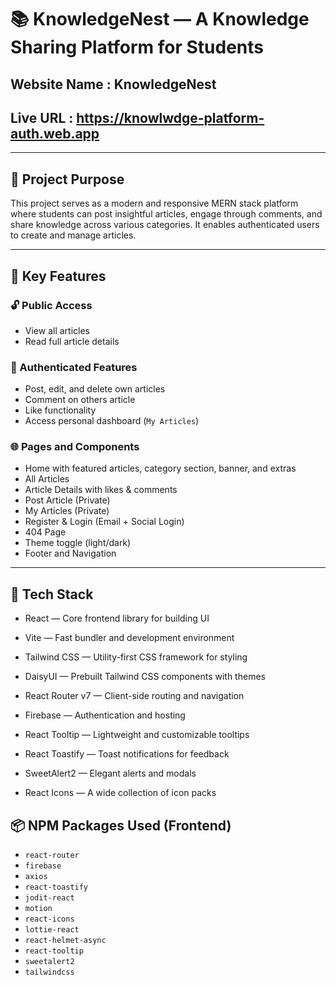 # 📚 KnowledgeNest — A Knowledge Sharing Platform for Students


## Website Name : KnowledgeNest
## Live URL : https://knowlwdge-platform-auth.web.app

---

## 🎯 Project Purpose

This project serves as a modern and responsive MERN stack platform where students can post insightful articles, engage through comments, and share knowledge across various categories. It enables authenticated users to create and manage articles.

---

## 🚀 Key Features

### 🔓 Public Access
- View all articles
- Read full article details

### 🔐 Authenticated Features
- Post, edit, and delete own articles
- Comment on others article
- Like functionality
- Access personal dashboard (`My Articles`)

### 🌐 Pages and Components
- Home with featured articles, category section, banner, and extras
- All Articles
- Article Details with likes & comments
- Post Article (Private)
- My Articles (Private)
- Register & Login (Email + Social Login)
- 404 Page
- Theme toggle (light/dark)
- Footer and Navigation

---


## 🧱 Tech Stack

- React — Core frontend library for building UI

- Vite — Fast bundler and development environment

- Tailwind CSS — Utility-first CSS framework for styling

- DaisyUI — Prebuilt Tailwind CSS components with themes

- React Router v7 — Client-side routing and navigation

- Firebase — Authentication and hosting

- React Tooltip — Lightweight and customizable tooltips

- React Toastify — Toast notifications for feedback

- SweetAlert2 — Elegant alerts and modals

- React Icons — A wide collection of icon packs



## 📦 NPM Packages Used (Frontend)

- `react-router`
- `firebase`
- `axios`
- `react-toastify`
- `jodit-react`
- `motion` 
- `react-icons`
- `lottie-react`
- `react-helmet-async`
- `react-tooltip`
- `sweetalert2`
- `tailwindcss`

